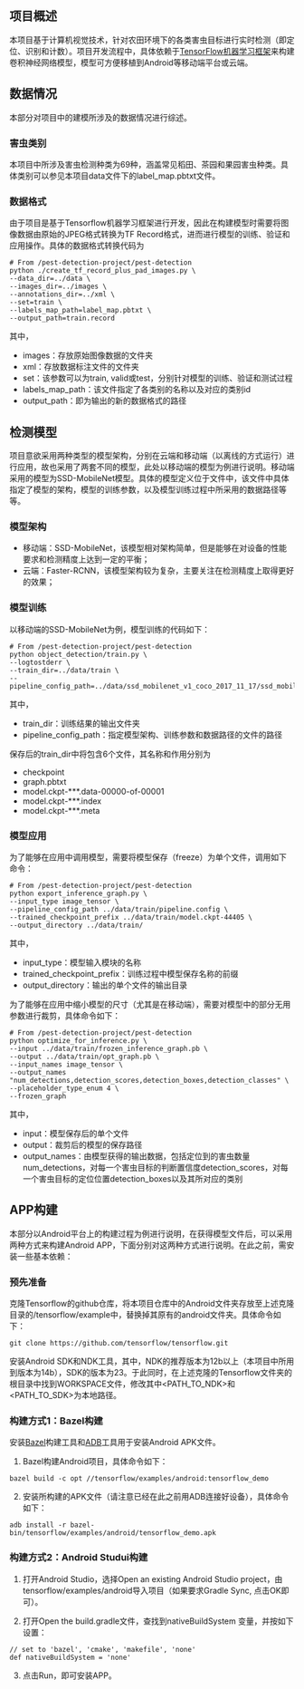 ## 项目概述
本项目基于计算机视觉技术，针对农田环境下的各类害虫目标进行实时检测（即定位、识别和计数）。项目开发流程中，具体依赖于[TensorFlow机器学习框架](https://github.com/tensorflow/tensorflow)来构建卷积神经网络模型，模型可方便移植到Android等移动端平台或云端。

## 数据情况
本部分对项目中的建模所涉及的数据情况进行综述。

### 害虫类别
本项目中所涉及害虫检测种类为69种，涵盖常见稻田、茶园和果园害虫种类。具体类别可以参见本项目data文件下的label_map.pbtxt文件。


### 数据格式
由于项目是基于Tensorflow机器学习框架进行开发，因此在构建模型时需要将图像数据由原始的JPEG格式转换为TF Record格式，进而进行模型的训练、验证和应用操作。具体的数据格式转换代码为

```
# From /pest-detection-project/pest-detection
python ./create_tf_record_plus_pad_images.py \
--data_dir=../data \
--images_dir=../images \
--annotations_dir=../xml \
--set=train \
--labels_map_path=label_map.pbtxt \
--output_path=train.record
```
其中，
- images：存放原始图像数据的文件夹
- xml：存放数据标注文件的文件夹
- set：该参数可以为train, valid或test，分别针对模型的训练、验证和测试过程
- labels_map_path：该文件指定了各类别的名称以及对应的类别id
- output_path：即为输出的新的数据格式的路径

## 检测模型
项目意欲采用两种类型的模型架构，分别在云端和移动端（以离线的方式运行）进行应用，故也采用了两套不同的模型，此处以移动端的模型为例进行说明。移动端采用的模型为SSD-MobileNet模型。具体的模型定义位于文件中，该文件中具体指定了模型的架构，模型的训练参数，以及模型训练过程中所采用的数据路径等等。


### 模型架构 
- 移动端：SSD-MobileNet，该模型相对架构简单，但是能够在对设备的性能要求和检测精度上达到一定的平衡；
- 云端：Faster-RCNN，该模型架构较为复杂，主要关注在检测精度上取得更好的效果；


### 模型训练
以移动端的SSD-MobileNet为例，模型训练的代码如下：
```
# From /pest-detection-project/pest-detection
python object_detection/train.py \
--logtostderr \
--train_dir=../data/train \
--pipeline_config_path=../data/ssd_mobilenet_v1_coco_2017_11_17/ssd_mobilenet_v1_coco.config
```
其中，
- train_dir：训练结果的输出文件夹
- pipeline_config_path：指定模型架构、训练参数和数据路径的文件的路径

保存后的train_dir中将包含6个文件，其名称和作用分别为
- checkpoint
- graph.pbtxt
- model.ckpt-***.data-00000-of-00001
- model.ckpt-***.index
- model.ckpt-***.meta

### 模型应用
为了能够在应用中调用模型，需要将模型保存（freeze）为单个文件，调用如下命令：
```
# From /pest-detection-project/pest-detection
python export_inference_graph.py \
--input_type image_tensor \
--pipeline_config_path ../data/train/pipeline.config \
--trained_checkpoint_prefix ../data/train/model.ckpt-44405 \
--output_directory ../data/train/
```
其中，
- input_type：模型输入模块的名称
- trained_checkpoint_prefix：训练过程中模型保存名称的前缀
- output_directory：输出的单个文件的输出目录

为了能够在应用中缩小模型的尺寸（尤其是在移动端），需要对模型中的部分无用参数进行裁剪，具体命令如下：
```
# From /pest-detection-project/pest-detection
python optimize_for_inference.py \
--input ../data/train/frozen_inference_graph.pb \
--output ../data/train/opt_graph.pb \
--input_names image_tensor \
--output_names "num_detections,detection_scores,detection_boxes,detection_classes" \
--placeholder_type_enum 4 \
--frozen_graph
```
其中，
- input：模型保存后的单个文件
- output：裁剪后的模型的保存路径
- output_names：由模型获得的输出数据，包括定位到的害虫数量num_detections，对每一个害虫目标的判断置信度detection_scores，对每一个害虫目标的定位位置detection_boxes以及其所对应的类别

## APP构建
本部分以Android平台上的构建过程为例进行说明，在获得模型文件后，可以采用两种方式来构建Android APP，下面分别对这两种方式进行说明。在此之前，需安装一些基本依赖：

### 预先准备
克隆Tensorflow的github仓库，将本项目仓库中的Android文件夹存放至上述克隆目录的/tensorflow/example中，替换掉其原有的android文件夹。具体命令如下：
```
git clone https://github.com/tensorflow/tensorflow.git
```

安装Android SDK和NDK工具，其中，NDK的推荐版本为12b以上（本项目中所用到版本为14b），SDK的版本为23。于此同时，在上述克隆的Tensorflow文件夹的根目录中找到WORKSPACE文件，修改其中<PATH_TO_NDK>和<PATH_TO_SDK>为本地路径。

### 构建方式1：Bazel构建
安装[Bazel](https://bazel.build)构建工具和[ADB](https://developer.android.com/studio/command-line/adb.html)工具用于安装Android APK文件。

1. Bazel构建Android项目，具体命令如下：
```
bazel build -c opt //tensorflow/examples/android:tensorflow_demo
```

2. 安装所构建的APK文件（请注意已经在此之前用ADB连接好设备），具体命令如下：
```
adb install -r bazel-bin/tensorflow/examples/android/tensorflow_demo.apk
```

### 构建方式2：Android Studui构建
1. 打开Android Studio，选择Open an existing Android Studio project，由tensorflow/examples/android导入项目（如果要求Gradle Sync, 点击OK即可）。

2. 打开Open the build.gradle文件，查找到nativeBuildSystem
变量，并按如下设置：
```
// set to 'bazel', 'cmake', 'makefile', 'none'
def nativeBuildSystem = 'none'
```

3. 点击Run，即可安装APP。
